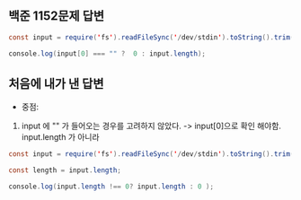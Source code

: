 ## 백준 1152문제 답변

```Java Script
const input = require('fs').readFileSync('/dev/stdin').toString().trim().split(" ");

console.log(input[0] === "" ?  0 : input.length);
```

## 처음에 내가 낸 답변

-   중점:

1.  input 에 "" 가 들어오는 경우를 고려하지 않았다.
    -> input[0]으로 확인 해야함. input.length 가 아니라

```Java Script
const input = require('fs').readFileSync('/dev/stdin').toString().trim().split(" ");

const length = input.length;

console.log(input.length !== 0? input.length : 0 );
```

